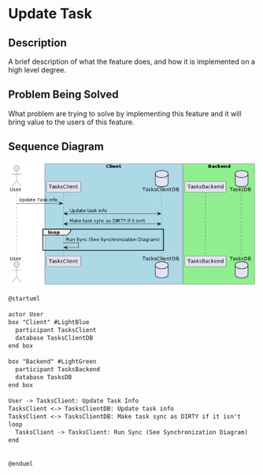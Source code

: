 # Update Task

## Description

A brief description of what the feature does, and how it is implemented on a high level degree. 

## Problem Being Solved

What problem are trying to solve by implementing this feature and it will bring value to the users of this feature. 

## Sequence Diagram

![Update Task Sequence Diagram](../assets/update_task_sequence_diagram.png)

```
@startuml

actor User
box "Client" #LightBlue
  participant TasksClient
  database TasksClientDB
end box

box "Backend" #LightGreen
  participant TasksBackend
  database TasksDB
end box

User -> TasksClient: Update Task Info
TasksClient <-> TasksClientDB: Update task info
TasksClient <-> TasksClientDB: Make task sync as DIRTY if it isn't
loop 
  TasksClient -> TasksClient: Run Sync (See Synchronization Diagram)
end


@enduml
```
